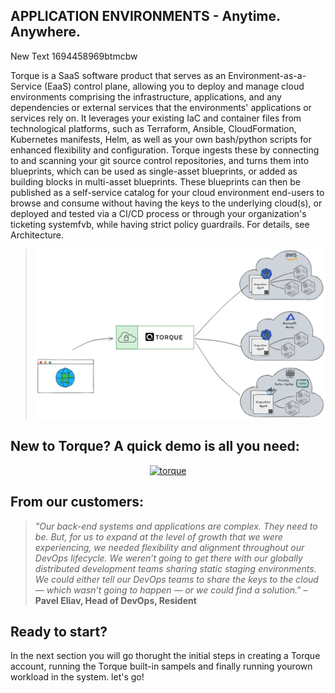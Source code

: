 
## APPLICATION ENVIRONMENTS - Anytime. Anywhere.
New Text 1694458969btmcbw

Torque is a SaaS software product that serves as an Environment-as-a-Service (EaaS) control plane, allowing you to deploy and manage cloud environments comprising the infrastructure, applications, and any dependencies or external services that the environments' applications or services rely on. It leverages your existing IaC and container files from technological platforms, such as Terraform, Ansible, CloudFormation, Kubernetes manifests, Helm, as well as your own bash/python scripts for enhanced flexibility and configuration. Torque ingests these by connecting to and scanning your git source control repositories, and turns them into blueprints, which can be used as single-asset blueprints, or added as building blocks in multi-asset blueprints. These blueprints can then be published as a self-service catalog for your cloud environment end-users to browse and consume without having the keys to the underlying cloud(s), or deployed and tested via a CI/CD process or through your organization's ticketing systemfvb, while having strict policy guardrails. For details, see Architecture.

> ![Locale Dropdown](img/torque-high-level-architecture.png)


## New to Torque? A quick demo is all you need: 
<div align="center">
  <a href="https://youtu.be/kMbJ7IRDV7w"><img src="https://img.youtube.com/vi/kMbJ7IRDV7w/0.jpg" alt="torque"></img></a>
</div>


## From our customers:
> *"Our back-end systems and applications are complex. They need to be. But, for us to expand at the level of growth that we were experiencing, we needed flexibility and alignment throughout our DevOps lifecycle. We weren’t going to get there with our globally distributed development teams sharing static staging environments. We could either tell our DevOps teams to share the keys to the cloud — which wasn’t going to happen — or we could find a solution."* – **Pavel Eliav, Head of DevOps, Resident**

## Ready to start?
In the next section you will go thorught the initial steps in creating a Torque account, running the Torque built-in sampels and finally running yourown workload in the system. let's go!

 

